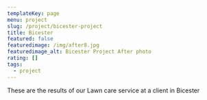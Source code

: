 ```yaml
---
templateKey: page
menu: project
slug: /project/bicester-project
title: Bicester 
featured: false
featuredimage: /img/after8.jpg
featuredimage_alt: Bicester Project After photo
rating: []
tags:
  - project
---
```

These are the results of our Lawn care service at a client in Bicester
